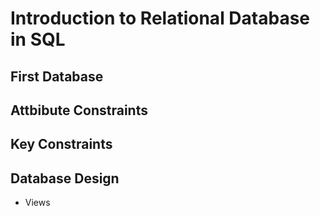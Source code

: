 # Introduction to Relational Database in SQL

## First Database

## Attbibute Constraints

## Key Constraints

## Database Design

* Views